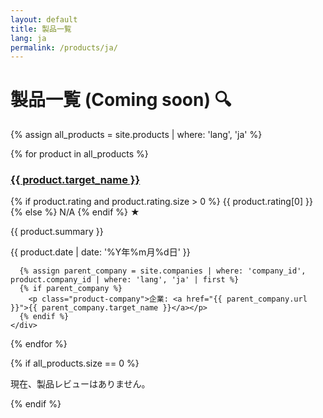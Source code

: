 ```yaml
---
layout: default
title: 製品一覧
lang: ja
permalink: /products/ja/
---
```


<h1 class="page-title-with-search">製品一覧 (Coming soon) <span class="search-icon">🔍</span></h1>

{% assign all_products = site.products | where: 'lang', 'ja' %}

<div class="products-grid">
  {% for product in all_products %}
    <div class="product-card">
      <h3><a href="{{ product.url }}">{{ product.target_name }}</a></h3>
      <div class="product-rating">
        <span class="rating-value">
          {% if product.rating and product.rating.size > 0 %}
            {{ product.rating[0] }}
          {% else %}
            N/A
          {% endif %}
        </span>
        <span class="rating-stars">★</span>
      </div>
      <p class="product-summary">{{ product.summary }}</p>
      <time class="product-date" datetime="{{ product.date | date: '%Y-%m-%d' }}">
        {{ product.date | date: '%Y年%m月%d日' }}
      </time>
      
      {% assign parent_company = site.companies | where: 'company_id', product.company_id | where: 'lang', 'ja' | first %}
      {% if parent_company %}
        <p class="product-company">企業: <a href="{{ parent_company.url }}">{{ parent_company.target_name }}</a></p>
      {% endif %}
    </div>
  {% endfor %}
</div>

{% if all_products.size == 0 %}
  <p class="no-products">現在、製品レビューはありません。</p>
{% endif %}
